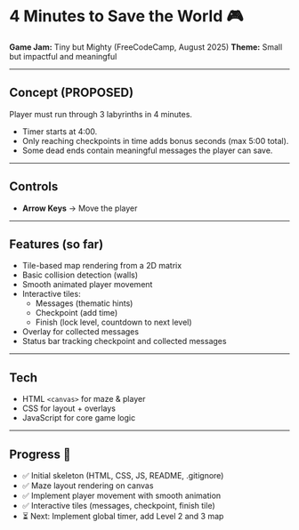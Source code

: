 # 4 Minutes to Save the World 🎮

**Game Jam:** Tiny but Mighty (FreeCodeCamp, August 2025)
**Theme:** Small but impactful and meaningful

---

## Concept (PROPOSED)

Player must run through 3 labyrinths in 4 minutes.

- Timer starts at 4:00.
- Only reaching checkpoints in time adds bonus seconds (max 5:00 total).
- Some dead ends contain meaningful messages the player can save.

---

## Controls

- **Arrow Keys** → Move the player

---

## Features (so far)

- Tile-based map rendering from a 2D matrix
- Basic collision detection (walls)
- Smooth animated player movement
- Interactive tiles:
  - Messages (thematic hints)
  - Checkpoint (add time)
  - Finish (lock level, countdown to next level)
- Overlay for collected messages
- Status bar tracking checkpoint and collected messages

---

## Tech

- HTML `<canvas>` for maze & player
- CSS for layout + overlays
- JavaScript for core game logic

---

## Progress 🚀

- ✅ Initial skeleton (HTML, CSS, JS, README, .gitignore)
- ✅ Maze layout rendering on canvas
- ✅ Implement player movement with smooth animation
- ✅ Interactive tiles (messages, checkpoint, finish tile)
- ⏳ Next: Implement global timer, add Level 2 and 3 map
